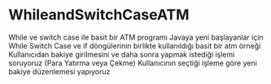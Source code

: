 # WhileandSwitchCaseATM
While ve switch case ile basit bir ATM programı
Javaya yeni başlayanlar için While Switch Case ve if döngülerinin birlikte kullanıldığı basit bir atm örneği
Kullanıcıdan bakiye girilmesini ve daha sonra yapmak istediği işlemi soruyoruz (Para Yatırma veya Çekme)
Kullanıcının seçtiği işleme göre yeni bakiye düzenlemesi yapıyoruz
